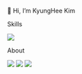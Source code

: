 <!-- %20 -->

👋 Hi, I’m KyungHee Kim



Skills  

<img src="https://img.shields.io/badge/C-A8B9CC?style=for-the-badge&logo=C&logoColor=white"/></a>  

About  

<a href="https://profile.intra.42.fr/users/kyunkim"><img src="https://img.shields.io/badge/42Seoul-000000?style=for-the-badge&logo=42&logoColor=white"/></a>
<a href="https://hump-mountain.tistory.com/"><img src="https://img.shields.io/badge/TISTORY-FF5722?style=for-the-badge&logo=Blogger&logoColor=white"/></a>
<img src="https://img.shields.io/badge/42.4.kyunkim@gmail.com-EA4335?style=for-the-badge&logo=Gmail&logoColor=white"/></a>


